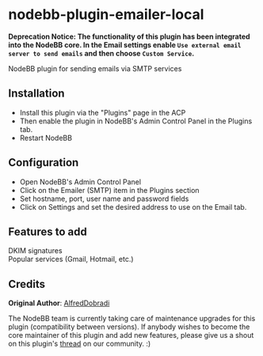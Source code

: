 nodebb-plugin-emailer-local
===========================

**Deprecation Notice: The functionality of this plugin has been integrated into the NodeBB core. In the Email settings enable `Use external email server to send emails` and then choose `Custom Service`.**

NodeBB plugin for sending emails via SMTP services

Installation
---

* Install this plugin via the "Plugins" page in the ACP
* Then enable the plugin in NodeBB's Admin Control Panel in the Plugins tab.
* Restart NodeBB

Configuration
---

* Open NodeBB's Admin Control Panel
* Click on the Emailer (SMTP) item in the Plugins section
* Set hostname, port, user name and password fields
* Click on Settings and set the desired address to use on the Email tab.

Features to add
---

DKIM signatures  
Popular services (Gmail, Hotmail, etc.)

Credits
---

**Original Author**: [AlfredDobradi](https://github.com/AlfredDobradi)

The NodeBB team is currently taking care of maintenance upgrades for this plugin (compatibility between versions). If anybody wishes to become the core maintainer of this plugin and add new features, please give us a shout on this plugin's [thread](https://community.nodebb.org/topic/496/-nodebb-plugin-emailer-local-local-email-plugin) on our community. :)
